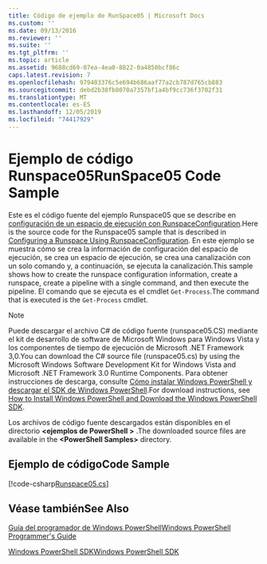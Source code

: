 ```yaml
---
title: Código de ejemplo de RunSpace05 | Microsoft Docs
ms.custom: ''
ms.date: 09/13/2016
ms.reviewer: ''
ms.suite: ''
ms.tgt_pltfrm: ''
ms.topic: article
ms.assetid: 9688cd69-07ea-4ea0-8822-0a4850bcf86c
caps.latest.revision: 7
ms.openlocfilehash: 979403376c5e694b686aaf77a2cb787d765cb883
ms.sourcegitcommit: debd2b38fb8070a7357bf1a4bf9cc736f3702f31
ms.translationtype: MT
ms.contentlocale: es-ES
ms.lasthandoff: 12/05/2019
ms.locfileid: "74417929"
---
```

# <a name="runspace05-code-sample"></a><span data-ttu-id="7a654-102">Ejemplo de código Runspace05</span><span class="sxs-lookup"><span data-stu-id="7a654-102">RunSpace05 Code Sample</span></span>

<span data-ttu-id="7a654-103">Este es el código fuente del ejemplo Runspace05 que se describe en [configuración de un espacio de ejecución con RunspaceConfiguration](https://msdn.microsoft.com/en-us/42681d19-2d05-4975-befd-afb1990e79b2).</span><span class="sxs-lookup"><span data-stu-id="7a654-103">Here is the source code for the Runspace05 sample that is described in [Configuring a Runspace Using RunspaceConfiguration](https://msdn.microsoft.com/en-us/42681d19-2d05-4975-befd-afb1990e79b2).</span></span> <span data-ttu-id="7a654-104">En este ejemplo se muestra cómo se crea la información de configuración del espacio de ejecución, se crea un espacio de ejecución, se crea una canalización con un solo comando y, a continuación, se ejecuta la canalización.</span><span class="sxs-lookup"><span data-stu-id="7a654-104">This sample shows how to create the runspace configuration information, create a runspace, create a pipeline with a single command, and then execute the pipeline.</span></span> <span data-ttu-id="7a654-105">El comando que se ejecuta es el cmdlet `Get-Process`.</span><span class="sxs-lookup"><span data-stu-id="7a654-105">The command that is executed is the `Get-Process` cmdlet.</span></span>

> [!NOTE]
> <span data-ttu-id="7a654-106">Puede descargar el archivo C# de código fuente (runspace05.CS) mediante el kit de desarrollo de software de Microsoft Windows para Windows Vista y los componentes de tiempo de ejecución de Microsoft .NET Framework 3,0.</span><span class="sxs-lookup"><span data-stu-id="7a654-106">You can download the C# source file (runspace05.cs) by using the Microsoft Windows Software Development Kit for Windows Vista and Microsoft .NET Framework 3.0 Runtime Components.</span></span> <span data-ttu-id="7a654-107">Para obtener instrucciones de descarga, consulte [Cómo instalar Windows PowerShell y descargar el SDK de Windows PowerShell](/powershell/scripting/developer/installing-the-windows-powershell-sdk).</span><span class="sxs-lookup"><span data-stu-id="7a654-107">For download instructions, see [How to Install Windows PowerShell and Download the Windows PowerShell SDK](/powershell/scripting/developer/installing-the-windows-powershell-sdk).</span></span>
>
> <span data-ttu-id="7a654-108">Los archivos de código fuente descargados están disponibles en el directorio **\<ejemplos de PowerShell >** .</span><span class="sxs-lookup"><span data-stu-id="7a654-108">The downloaded source files are available in the **\<PowerShell Samples>** directory.</span></span>

## <a name="code-sample"></a><span data-ttu-id="7a654-109">Ejemplo de código</span><span class="sxs-lookup"><span data-stu-id="7a654-109">Code Sample</span></span>

[!code-csharp[Runspace05.cs](../../../../powershell-sdk-samples/SDK-2.0/csharp/Runspace05/Runspace05.cs#L11-L86 "Runspace05.cs")]

## <a name="see-also"></a><span data-ttu-id="7a654-110">Véase también</span><span class="sxs-lookup"><span data-stu-id="7a654-110">See Also</span></span>

[<span data-ttu-id="7a654-111">Guía del programador de Windows PowerShell</span><span class="sxs-lookup"><span data-stu-id="7a654-111">Windows PowerShell Programmer's Guide</span></span>](./windows-powershell-programmer-s-guide.md)

[<span data-ttu-id="7a654-112">Windows PowerShell SDK</span><span class="sxs-lookup"><span data-stu-id="7a654-112">Windows PowerShell SDK</span></span>](../windows-powershell-reference.md)
